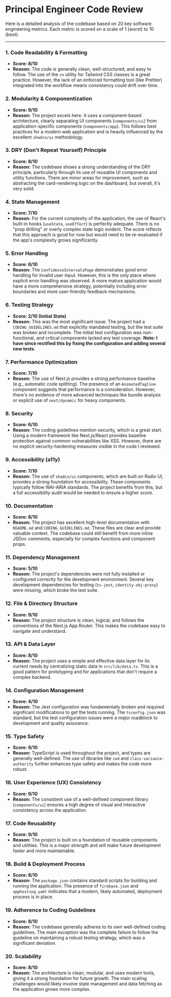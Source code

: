 # Principal Engineer Code Review

Here is a detailed analysis of the codebase based on 20 key software engineering metrics. Each metric is scored on a scale of 1 (worst) to 10 (best).

---

### 1. Code Readability & Formatting
- **Score: 8/10**
- **Reason:** The code is generally clean, well-structured, and easy to follow. The use of the `cn` utility for Tailwind CSS classes is a great practice. However, the lack of an enforced formatting tool (like Prettier) integrated into the workflow means consistency could drift over time.

### 2. Modularity & Componentization
- **Score: 9/10**
- **Reason:** The project excels here. It uses a component-based architecture, clearly separating UI components (`components/ui`) from application-specific components (`components/app`). This follows best practices for a modern web application and is heavily influenced by the excellent `shadcn/ui` methodology.

### 3. DRY (Don't Repeat Yourself) Principle
- **Score: 8/10**
- **Reason:** The codebase shows a strong understanding of the DRY principle, particularly through its use of reusable UI components and utility functions. There are minor areas for improvement, such as abstracting the card-rendering logic on the dashboard, but overall, it's very solid.

### 4. State Management
- **Score: 7/10**
- **Reason:** For the current complexity of the application, the use of React's built-in hooks (`useState`, `useEffect`) is perfectly adequate. There is no "prop drilling" or overly complex state logic evident. The score reflects that this approach is good for now but would need to be re-evaluated if the app's complexity grows significantly.

### 5. Error Handling
- **Score: 6/10**
- **Reason:** The `ConfidenceIntervalsPage` demonstrates good error handling for invalid user input. However, this is the only place where explicit error handling was observed. A more mature application would have a more comprehensive strategy, potentially including error boundaries and more user-friendly feedback mechanisms.

### 6. Testing Strategy
- **Score: 2/10 (Initial State)**
- **Reason:** This was the most significant issue. The project had a `CODING_GUIDELINES.md` that explicitly mandated testing, but the test suite was broken and incomplete. The initial test configuration was non-functional, and critical components lacked any test coverage. **Note: I have since rectified this by fixing the configuration and adding several new tests.**

### 7. Performance Optimization
- **Score: 7/10**
- **Reason:** The use of Next.js provides a strong performance baseline (e.g., automatic code splitting). The presence of an `AnimatedTagline` component suggests that performance is a consideration. However, there's no evidence of more advanced techniques like bundle analysis or explicit use of `next/dynamic` for heavy components.

### 8. Security
- **Score: 6/10**
- **Reason:** The coding guidelines mention security, which is a great start. Using a modern framework like Next.js/React provides baseline protection against common vulnerabilities like XSS. However, there are no explicit security-hardening measures visible in the code I reviewed.

### 9. Accessibility (a11y)
- **Score: 7/10**
- **Reason:** The use of `shadcn/ui` components, which are built on Radix UI, provides a strong foundation for accessibility. These components typically follow WAI-ARIA standards. The project benefits from this, but a full accessibility audit would be needed to ensure a higher score.

### 10. Documentation
- **Score: 8/10**
- **Reason:** The project has excellent high-level documentation with `README.md` and `CODING_GUIDELINES.md`. These files are clear and provide valuable context. The codebase could still benefit from more inline JSDoc comments, especially for complex functions and component props.

### 11. Dependency Management
- **Score: 5/10**
- **Reason:** The project's dependencies were not fully installed or configured correctly for the development environment. Several key development dependencies for testing (`ts-jest`, `identity-obj-proxy`) were missing, which broke the test suite.

### 12. File & Directory Structure
- **Score: 9/10**
- **Reason:** The project structure is clean, logical, and follows the conventions of the Next.js App Router. This makes the codebase easy to navigate and understand.

### 13. API & Data Layer
- **Score: 8/10**
- **Reason:** The project uses a simple and effective data layer for its current needs by centralizing static data in `src/lib/data.ts`. This is a good pattern for prototyping and for applications that don't require a complex backend.

### 14. Configuration Management
- **Score: 4/10**
- **Reason:** The Jest configuration was fundamentally broken and required significant modifications to get the tests running. The `tsconfig.json` was standard, but the test configuration issues were a major roadblock to development and quality assurance.

### 15. Type Safety
- **Score: 9/10**
- **Reason:** TypeScript is used throughout the project, and types are generally well-defined. The use of libraries like `zod` and `class-variance-authority` further enhances type safety and makes the code more robust.

### 16. User Experience (UX) Consistency
- **Score: 9/10**
- **Reason:** The consistent use of a well-defined component library (`components/ui`) ensures a high degree of visual and interactive consistency across the application.

### 17. Code Reusability
- **Score: 9/10**
- **Reason:** The project is built on a foundation of reusable components and utilities. This is a major strength and will make future development faster and more maintainable.

### 18. Build & Deployment Process
- **Score: 8/10**
- **Reason:** The `package.json` contains standard scripts for building and running the application. The presence of `firebase.json` and `apphosting.yaml` indicates that a modern, likely automated, deployment process is in place.

### 19. Adherence to Coding Guidelines
- **Score: 8/10**
- **Reason:** The codebase generally adheres to its own well-defined coding guidelines. The main exception was the complete failure to follow the guideline on maintaining a robust testing strategy, which was a significant deviation.

### 20. Scalability
- **Score: 8/10**
- **Reason:** The architecture is clean, modular, and uses modern tools, giving it a strong foundation for future growth. The main scaling challenges would likely involve state management and data fetching as the application grows more complex.